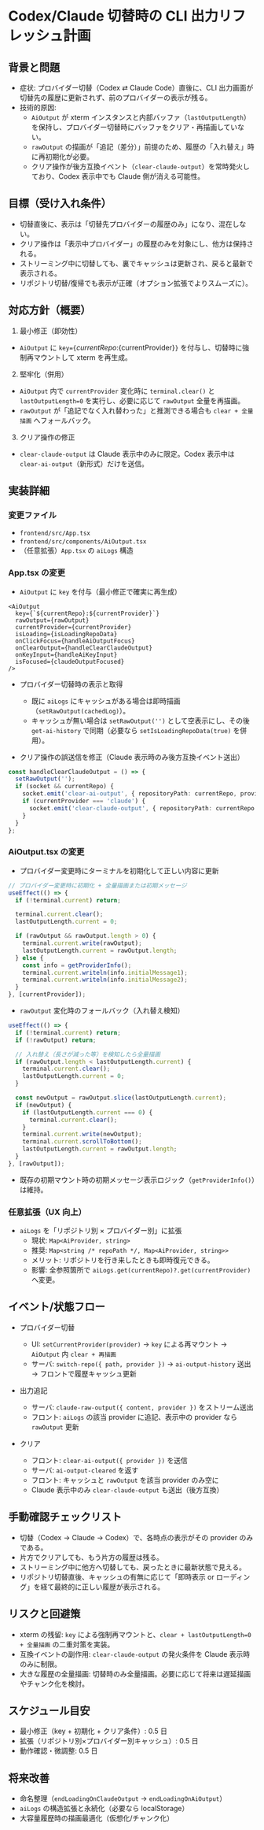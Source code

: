 # Codex/Claude 切替時の CLI 出力リフレッシュ計画

## 背景と問題
- 症状: プロバイダー切替（Codex ⇄ Claude Code）直後に、CLI 出力画面が切替先の履歴に更新されず、前のプロバイダーの表示が残る。
- 技術的原因:
  - `AiOutput` が xterm インスタンスと内部バッファ（`lastOutputLength`）を保持し、プロバイダー切替時にバッファをクリア・再描画していない。
  - `rawOutput` の描画が「追記（差分）」前提のため、履歴の「入れ替え」時に再初期化が必要。
  - クリア操作が後方互換イベント（`clear-claude-output`）を常時発火しており、Codex 表示中でも Claude 側が消える可能性。

## 目標（受け入れ条件）
- 切替直後に、表示は「切替先プロバイダーの履歴のみ」になり、混在しない。
- クリア操作は「表示中プロバイダー」の履歴のみを対象にし、他方は保持される。
- ストリーミング中に切替しても、裏でキャッシュは更新され、戻ると最新で表示される。
- リポジトリ切替/復帰でも表示が正確（オプション拡張でよりスムーズに）。

## 対応方針（概要）
1) 最小修正（即効性）
- `AiOutput` に `key={`${currentRepo}:${currentProvider}`}` を付与し、切替時に強制再マウントして xterm を再生成。

2) 堅牢化（併用）
- `AiOutput` 内で `currentProvider` 変化時に `terminal.clear()` と `lastOutputLength=0` を実行し、必要に応じて `rawOutput` 全量を再描画。
- `rawOutput` が「追記でなく入れ替わった」と推測できる場合も `clear + 全量描画` へフォールバック。

3) クリア操作の修正
- `clear-claude-output` は Claude 表示中のみに限定。Codex 表示中は `clear-ai-output`（新形式）だけを送信。

## 実装詳細

### 変更ファイル
- `frontend/src/App.tsx`
- `frontend/src/components/AiOutput.tsx`
- （任意拡張）`App.tsx` の `aiLogs` 構造

### App.tsx の変更
- `AiOutput` に `key` を付与（最小修正で確実に再生成）

```tsx
<AiOutput
  key={`${currentRepo}:${currentProvider}`}
  rawOutput={rawOutput}
  currentProvider={currentProvider}
  isLoading={isLoadingRepoData}
  onClickFocus={handleAiOutputFocus}
  onClearOutput={handleClearClaudeOutput}
  onKeyInput={handleAiKeyInput}
  isFocused={claudeOutputFocused}
/>
```

- プロバイダー切替時の表示と取得
  - 既に `aiLogs` にキャッシュがある場合は即時描画（`setRawOutput(cachedLog)`）。
  - キャッシュが無い場合は `setRawOutput('')` として空表示にし、その後 `get-ai-history` で同期（必要なら `setIsLoadingRepoData(true)` を併用）。

- クリア操作の誤送信を修正（Claude 表示時のみ後方互換イベント送出）

```ts
const handleClearClaudeOutput = () => {
  setRawOutput('');
  if (socket && currentRepo) {
    socket.emit('clear-ai-output', { repositoryPath: currentRepo, provider: currentProvider });
    if (currentProvider === 'claude') {
      socket.emit('clear-claude-output', { repositoryPath: currentRepo });
    }
  }
};
```

### AiOutput.tsx の変更
- プロバイダー変更時にターミナルを初期化して正しい内容に更新

```ts
// プロバイダー変更時に初期化 + 全量描画または初期メッセージ
useEffect(() => {
  if (!terminal.current) return;

  terminal.current.clear();
  lastOutputLength.current = 0;

  if (rawOutput && rawOutput.length > 0) {
    terminal.current.write(rawOutput);
    lastOutputLength.current = rawOutput.length;
  } else {
    const info = getProviderInfo();
    terminal.current.writeln(info.initialMessage1);
    terminal.current.writeln(info.initialMessage2);
  }
}, [currentProvider]);
```

- `rawOutput` 変化時のフォールバック（入れ替え検知）

```ts
useEffect(() => {
  if (!terminal.current) return;
  if (!rawOutput) return;

  // 入れ替え（長さが減った等）を検知したら全量描画
  if (rawOutput.length < lastOutputLength.current) {
    terminal.current.clear();
    lastOutputLength.current = 0;
  }

  const newOutput = rawOutput.slice(lastOutputLength.current);
  if (newOutput) {
    if (lastOutputLength.current === 0) {
      terminal.current.clear();
    }
    terminal.current.write(newOutput);
    terminal.current.scrollToBottom();
    lastOutputLength.current = rawOutput.length;
  }
}, [rawOutput]);
```

- 既存の初期マウント時の初期メッセージ表示ロジック（`getProviderInfo()`）は維持。

### 任意拡張（UX 向上）
- `aiLogs` を「リポジトリ別 × プロバイダー別」に拡張
  - 現状: `Map<AiProvider, string>`
  - 推奨: `Map<string /* repoPath */, Map<AiProvider, string>>`
  - メリット: リポジトリを行き来したときも即時復元できる。
  - 影響: 全参照箇所で `aiLogs.get(currentRepo)?.get(currentProvider)` へ変更。

## イベント/状態フロー
- プロバイダー切替
  - UI: `setCurrentProvider(provider)` → `key` による再マウント → `AiOutput` 内 `clear + 再描画`
  - サーバ: `switch-repo({ path, provider })` → `ai-output-history` 送出 → フロントで履歴キャッシュ更新

- 出力追記
  - サーバ: `claude-raw-output({ content, provider })` をストリーム送出
  - フロント: `aiLogs` の該当 provider に追記、表示中の provider なら `rawOutput` 更新

- クリア
  - フロント: `clear-ai-output({ provider })` を送信
  - サーバ: `ai-output-cleared` を返す
  - フロント: キャッシュと `rawOutput` を該当 provider のみ空に
  - Claude 表示中のみ `clear-claude-output` も送出（後方互換）

## 手動確認チェックリスト
- 切替（Codex → Claude → Codex）で、各時点の表示がその provider のみである。
- 片方でクリアしても、もう片方の履歴は残る。
- ストリーミング中に他方へ切替しても、戻ったときに最新状態で見える。
- リポジトリ切替直後、キャッシュの有無に応じて「即時表示 or ローディング」を経て最終的に正しい履歴が表示される。

## リスクと回避策
- xterm の残留: `key` による強制再マウントと、`clear + lastOutputLength=0 + 全量描画` の二重対策を実装。
- 互換イベントの副作用: `clear-claude-output` の発火条件を Claude 表示時のみに制限。
- 大きな履歴の全量描画: 切替時のみ全量描画。必要に応じて将来は遅延描画やチャンク化を検討。

## スケジュール目安
- 最小修正（key + 初期化 + クリア条件）: 0.5 日
- 拡張（リポジトリ別×プロバイダー別キャッシュ）: 0.5 日
- 動作確認・微調整: 0.5 日

## 将来改善
- 命名整理（`endLoadingOnClaudeOutput` → `endLoadingOnAiOutput`）
- `aiLogs` の構造拡張と永続化（必要なら localStorage）
- 大容量履歴時の描画最適化（仮想化/チャンク化）

